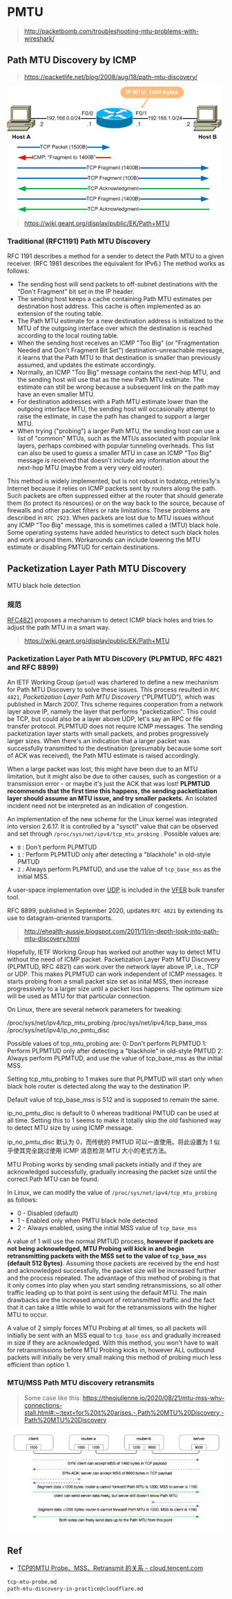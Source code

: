 # PMTU

> http://packetbomb.com/troubleshooting-mtu-problems-with-wireshark/

## Path MTU Discovery by ICMP

> https://packetlife.net/blog/2008/aug/18/path-mtu-discovery/

![with_pmtud.png](pmtu.assets/with_pmtud.png)



> https://wiki.geant.org/display/public/EK/Path+MTU

### Traditional (RFC1191) Path MTU Discovery

RFC 1191 describes a method for a sender to detect the Path MTU to a given receiver. (RFC 1981 describes the equivalent for IPv6.) The method works as follows:

- The sending host will send packets to off-subnet destinations with the "Don't Fragment" bit set in the IP header.
- The sending host keeps a cache containing Path MTU estimates per destination host address. This cache is often implemented as an extension of the routing table.
- The Path MTU estimate for a new destination address is initialized to the MTU of the outgoing interface over which the destination is reached according to the local routing table.
- When the sending host receives an ICMP "Too Big" (or "Fragmentation Needed and Don't Fragment Bit Set") destination-unreachable message, it learns that the Path MTU to that destination is smaller than previously assumed, and updates the estimate accordingly.
- Normally, an ICMP "Too Big" message contains the next-hop MTU, and the sending host will use that as the new Path MTU estimate. The estimate can still be wrong because a subsequent link on the path may have an even smaller MTU.
- For destination addresses with a Path MTU estimate lower than the outgoing interface MTU, the sending host will occasionally attempt to raise the estimate, in case the path has changed to support a larger MTU.
- When trying ("probing") a larger Path MTU, the sending host can use a list of "common" MTUs, such as the MTUs associated with popular link layers, perhaps combined with popular tunneling overheads. This list can also be used to guess a smaller MTU in case an ICMP "Too Big" message is received that doesn't include any information about the next-hop MTU (maybe from a very very old router).

This method is widely implemented, but is not robust in todatcp_retries1y's Internet because it relies on ICMP packets sent by routers along the path. Such packets are often suppressed either at the router that should generate them (to protect its resources) or on the way back to the source, because of firewalls and other packet filters or rate limitations. These problems are described in `RFC 2923`. When packets are lost due to MTU issues without any ICMP "Too Big" message, this is sometimes called a (MTU) black hole. Some operating systems have added heuristics to detect such black holes and work around them. Workarounds can include lowering the MTU estimate or disabling PMTUD for certain destinations.



## Packetization Layer Path MTU Discovery

MTU black hole detection

### 规范

[RFC4821](https://www.ietf.org/rfc/rfc4821.txt) proposes a mechanism to detect ICMP black holes and tries to adjust the path MTU in a smart way.

> https://wiki.geant.org/display/public/EK/Path+MTU

### Packetization Layer Path MTU Discovery (PLPMTUD, RFC 4821 and RFC 8899)

An IETF Working Group (`pmtud`) was chartered to define a new mechanism for Path MTU Discovery to solve these issues. This process resulted in `RFC 4821`, *Packetization Layer Path MTU Discovery* ("PLPMTUD"), which was published in March 2007. This scheme requires cooperation from a network layer above IP, namely the layer that performs "packetization". This could be TCP, but could also be a layer above UDP, let's say an RPC or file transfer protocol. PLPMTUD does not require ICMP messages. The sending packetization layer starts with small packets, and probes progressively larger sizes. When there's an indication that a larger packet was successfully transmitted to the destination (presumably because some sort of ACK was received), the Path MTU estimate is raised accordingly.

When a large packet was lost, this might have been due to an MTU limitation, but it might also be due to other causes, such as congestion or a transmission error - or maybe it's just the ACK that was lost! **PLPMTUD recommends that the first time this happens, the sending packetization layer should assume an MTU issue, and try smaller packets.** An isolated incident need not be interpreted as an indication of congestion.

An implementation of the new scheme for the Linux kernel was integrated into version 2.6.17. It is controlled by a "sysctl" value that can be observed and set through `/proc/sys/net/ipv4/tcp_mtu_probing` . Possible values are:

- `0` : Don't perform PLPMTUD
- `1` : Perform PLPMTUD only after detecting a "blackhole" in old-style PMTUD
- `2` : Always perform PLPMTUD, and use the value of `tcp_base_mss` as the initial MSS.

A user-space implementation over [UDP](https://wiki.geant.org/pages/viewpage.action?pageId=121340506) is included in the [VFER](https://wiki.geant.org/display/EK/VferTool) bulk transfer tool.

RFC 8899, published in September 2020, updates `RFC 4821` by extending its use to datagram-oriented transports.

> http://ehealth-aussie.blogspot.com/2011/11/in-depth-look-into-path-mtu-discovery.html

Hopefully, IETF Working Group has worked out another way to detect MTU without the need of ICMP packet. Packetization Layer Path MTU Discovery (PLPMTUD, RFC 4821) can work over the network layer above IP, i.e., TCP or UDP. This makes PLPMTUD can work independent of ICMP messages. It starts probing from a small packet size set as inital MSS, then increase progressively to a larger size until a packet loss happens. The optimum size will be used as MTU for that particular connection.

On Linux, there are several network parameters for tweaking:

/proc/sys/net/ipv4/tcp_mtu_probing
/proc/sys/net/ipv4/tcp_base_mss
/proc/sys/net/ipv4/ip_no_pmtu_disc

Possible values of tcp_mtu_probing are:
0: Don't perform PLPMTUD
1: Perform PLPMTUD only after detecting a "blackhole" in old-style PMTUD
2: Always perform PLPMTUD, and use the value of tcp_base_mss as the initial MSS.

Setting tcp_mtu_probing to 1 makes sure that PLPMTUD will start only when black hole router is detected along the way to the destination IP.

Default value of tcp_base_mss is 512 and is supposed to remain the same.

ip_no_pmtu_disc is default to 0 whereas traditional PMTUD can be used at all time. Setting this to 1 seems to make it totally skip the old fashioned way to detect MTU size by using ICMP message.

ip_no_pmtu_disc 默认为 0，而传统的 PMTUD 可以一直使用。将此设置为 1 似乎使其完全跳过使用 ICMP 消息检测 MTU 大小的老式方法。

MTU Probing works by sending small packets initially and if they are acknowledged successfully, gradually increasing the packet size until the correct Path MTU can be found.

In Linux, we can modify the value of `/proc/sys/net/ipv4/tcp_mtu_probing` as follows:

- 0 - Disabled (default)
- 1 - Enabled only when PMTU black hole detected
- 2 - Always enabled, using the initial MSS value of `tcp_base_mss`

A value of 1 will use the normal PMTUD process, **however if packets are not being acknowledged, MTU Probing will kick in and begin retransmitting packets with the MSS set to the value of `tcp_base_mss` (default 512 Bytes)**. Assuming those packets are received by the end host and acknowledged successfully, the packet size will be increased further and the process repeated. The advantage of this method of probing is that it only comes into play when you start sending retransmissions, so all other traffic leading up to that point is sent using the default MTU. The main drawbacks are the increased amount of retransmitted traffic and the fact that it can take a little while to wait for the retransmissions with the higher MTU to occur.

A value of 2 simply forces MTU Probing at all times, so all packets will initially be sent with an MSS equal to `tcp_base_mss` and gradually increased in size if they are acknowledged. With this method, you won't have to wait for retransmissions before MTU Probing kicks in, however ALL outbound packets will initially be very small making this method of probing much less efficient than option 1.



### MTU/MSS Path MTU discovery retransmits

> Some case like this: https://theojulienne.io/2020/08/21/mtu-mss-why-connections-stall.html#:~:text=for%20it%20arises.-,Path%20MTU%20Discovery,-Path%20MTU%20Discovery



![Client and server individually working out the effective MSS and Path MTU](pmtu.assets/router-pmtud.png)


## Ref


- [TCP的MTU Probe、MSS、Retransmit 的关系 - cloud.tencent.com](https://cloud.tencent.com/developer/beta/article/1411873)

```{toctree}
tcp-mtu-probe.md
path-mtu-discovery-in-practice@cloudflare.md
```